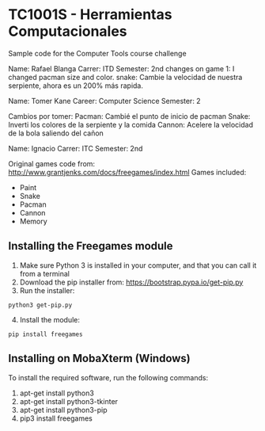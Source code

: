 # TC1001S - Herramientas Computacionales
Sample code for the Computer Tools course challenge

Name: Rafael Blanga
Carrer: ITD
Semester: 2nd
changes on game 1: I changed pacman size and color.
snake: Cambie la velocidad de nuestra serpiente, ahora es un 200% más rapida.

Name: Tomer Kane
Career: Computer Science
Semester: 2

Cambios por tomer:
Pacman: Cambié el punto de inicio de pacman
Snake: Inverti los colores de la serpiente y la comida
Cannon: Acelere la velocidad de la bola saliendo del cañon


Name: Ignacio
Carrer: ITC
Semester: 2nd



Original games code from: http://www.grantjenks.com/docs/freegames/index.html
Games included:
- Paint
- Snake
- Pacman
- Cannon
- Memory

## Installing the Freegames module

1. Make sure Python 3 is installed in your computer, and that you can call
   it from a terminal
2. Download the pip installer from: https://bootstrap.pypa.io/get-pip.py
3. Run the installer:
```
python3 get-pip.py
```
4. Install the module:
```
pip install freegames
```

## Installing on MobaXterm (Windows)

To install the required software, run the following commands:

1. apt-get install python3
2. apt-get install python3-tkinter
3. apt-get install python3-pip
4. pip3 install freegames
